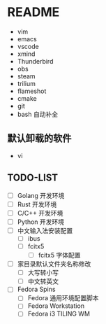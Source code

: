 # README
- vim
- emacs
- vscode
- xmind
- Thunderbird
- obs
- steam
- trilium
- flameshot
- cmake
- git
- bash 自动补全

## 默认卸载的软件

- vi

## TODO-LIST

- [ ] Golang 开发环境
- [ ] Rust 开发环境
- [ ] C/C++ 开发环境
- [ ] Python 开发环境
- [ ] 中文输入法安装配置
  - [ ] ibus
  - [ ] fcitx5
    - [ ] fcitx5 字体配置
- [ ] 家目录默认文件夹名称修改
  - [ ] 大写转小写
  - [ ] 中文转英文
- [ ] Fedora Spins
  - [ ] Fedora 通用环境配置脚本
  - [ ] Fedora Workstation
  - [ ] Fedora i3 TILING WM
